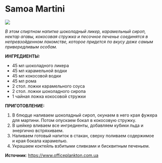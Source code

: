 # Samoa Martini

![](/images/Kulinar/Napitki/cock_07.jpg '')

_В этом спиртном напитке шоколадный ликер, карамельный сироп, нектар агавы, кокосовая стружка и песочное печенье соединятся в непревзойденном лакомстве, которое придется по вкусу даже самым привередливым особам._

**ИНГРЕДИЕНТЫ:**

- 45 мл шоколадного ликера
- 45 мл карамельной водки
- 45 мл кокосовой водки
- 45 мл рома
- 2 стол. ложки карамельного соуса
- 2 стол. ложки шоколадного сиропа
- 1 чайная ложка кокосовой стружки

**ПРИГОТОВЛЕНИЕ:**

1. В блюдце наливаем шоколадный сироп, окунаем в него края фужера для мартини. Потом опускаем бокал в кокосовую стружку.
2. В шейкер вливаем все ингредиенты, добавляем кубики льда и энергично встряхиваем.
3. Наливаем готовый напиток в стакан, сверху поливаем содержимое и края бокала карамелью.
4. Украшаем коктейль взбитыми сливками и бисквитным печеньем.

**Источник**: https://www.officeplankton.com.ua
